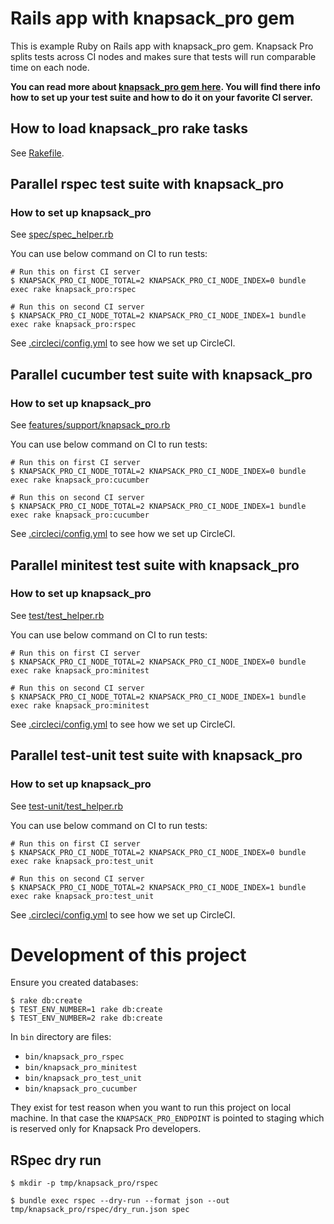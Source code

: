 # Rails app with knapsack_pro gem

This is example Ruby on Rails app with knapsack_pro gem. Knapsack Pro splits tests across CI nodes and makes sure that tests will run comparable time on each node.

__You can read more about [knapsack_pro gem here](https://github.com/KnapsackPro/knapsack_pro-ruby). You will find there info how to set up your test suite and how to do it on your favorite CI server.__


## How to load knapsack_pro rake tasks

See [Rakefile](Rakefile).


## Parallel rspec test suite with knapsack_pro

### How to set up knapsack_pro

See [spec/spec_helper.rb](spec/spec_helper.rb)

You can use below command on CI to run tests:

    # Run this on first CI server
    $ KNAPSACK_PRO_CI_NODE_TOTAL=2 KNAPSACK_PRO_CI_NODE_INDEX=0 bundle exec rake knapsack_pro:rspec

    # Run this on second CI server
    $ KNAPSACK_PRO_CI_NODE_TOTAL=2 KNAPSACK_PRO_CI_NODE_INDEX=1 bundle exec rake knapsack_pro:rspec

See [.circleci/config.yml](.circleci/config.yml) to see how we set up CircleCI.


## Parallel cucumber test suite with knapsack_pro

### How to set up knapsack_pro

See [features/support/knapsack_pro.rb](features/support/knapsack_pro.rb)

You can use below command on CI to run tests:

    # Run this on first CI server
    $ KNAPSACK_PRO_CI_NODE_TOTAL=2 KNAPSACK_PRO_CI_NODE_INDEX=0 bundle exec rake knapsack_pro:cucumber

    # Run this on second CI server
    $ KNAPSACK_PRO_CI_NODE_TOTAL=2 KNAPSACK_PRO_CI_NODE_INDEX=1 bundle exec rake knapsack_pro:cucumber

See [.circleci/config.yml](.circleci/config.yml) to see how we set up CircleCI.


## Parallel minitest test suite with knapsack_pro

### How to set up knapsack_pro

See [test/test_helper.rb](test/test_helper.rb)

You can use below command on CI to run tests:

    # Run this on first CI server
    $ KNAPSACK_PRO_CI_NODE_TOTAL=2 KNAPSACK_PRO_CI_NODE_INDEX=0 bundle exec rake knapsack_pro:minitest

    # Run this on second CI server
    $ KNAPSACK_PRO_CI_NODE_TOTAL=2 KNAPSACK_PRO_CI_NODE_INDEX=1 bundle exec rake knapsack_pro:minitest

See [.circleci/config.yml](.circleci/config.yml) to see how we set up CircleCI.

## Parallel test-unit test suite with knapsack_pro

### How to set up knapsack_pro

See [test-unit/test_helper.rb](test-unit/test_helper.rb)

You can use below command on CI to run tests:

    # Run this on first CI server
    $ KNAPSACK_PRO_CI_NODE_TOTAL=2 KNAPSACK_PRO_CI_NODE_INDEX=0 bundle exec rake knapsack_pro:test_unit

    # Run this on second CI server
    $ KNAPSACK_PRO_CI_NODE_TOTAL=2 KNAPSACK_PRO_CI_NODE_INDEX=1 bundle exec rake knapsack_pro:test_unit

See [.circleci/config.yml](.circleci/config.yml) to see how we set up CircleCI.



# Development of this project

Ensure you created databases:

```
$ rake db:create
$ TEST_ENV_NUMBER=1 rake db:create
$ TEST_ENV_NUMBER=2 rake db:create
```

In `bin` directory are files:

* `bin/knapsack_pro_rspec`
* `bin/knapsack_pro_minitest`
* `bin/knapsack_pro_test_unit`
* `bin/knapsack_pro_cucumber`

They exist for test reason when you want to run this project on local machine. In that case the `KNAPSACK_PRO_ENDPOINT` is pointed to staging which is reserved only for Knapsack Pro developers.

## RSpec dry run

```
$ mkdir -p tmp/knapsack_pro/rspec

$ bundle exec rspec --dry-run --format json --out tmp/knapsack_pro/rspec/dry_run.json spec
```

